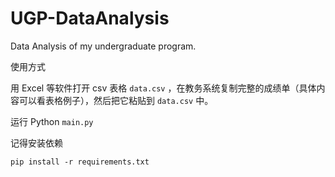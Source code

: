 # UGP-DataAnalysis

 Data Analysis of my undergraduate program.

使用方式

用 Excel 等软件打开 csv 表格 `data.csv` ，在教务系统复制完整的成绩单（具体内容可以看表格例子），然后把它粘贴到 `data.csv` 中。

运行 Python `main.py` 

记得安装依赖

```
pip install -r requirements.txt
```

